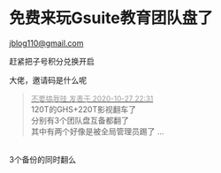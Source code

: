 # 免费来玩Gsuite教育团队盘了


<a href="mailto:jblog110@gmail.com">jblog110@gmail.com</a>

赶紧把子号积分兑换开启

大佬，邀请码是什么呢

<div class="quote"><blockquote><font size="2"><a href="https://www.hostloc.com/forum.php?mod=redirect&amp;goto=findpost&amp;pid=9361661&amp;ptid=759148" target="_blank"><font color="#999999">不要搞我哇 发表于 2020-10-27 22:31</font></a></font><br />
120T的GHS+220T影视翻车了<br />
分别有3个团队盘互备都翻了<br />
其中有两个好像是被全局管理员踢了 ...</blockquote></div><br />
3个备份的同时翻么
